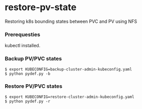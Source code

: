 # restore-pv-state
Restoring k8s bounding states between  PVC and PV using NFS

### Prerequesties
kubectl installed.

### Backup PV/PVC states
````
$ export KUBECONFIG=backup-cluster-admin-kubeconfig.yaml
$ python pydef.py -b
````
### Restore PV/PVC states
````
$ export KUBECONFIG=restore-cluster-admin-kubeconfig.yaml
$ python pydef.py -r
````
